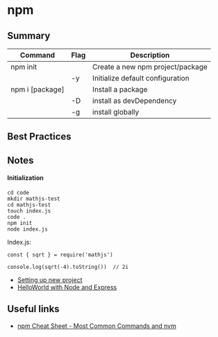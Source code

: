 # npm

## Summary

| Command | Flag | Description |
| --- | --- | ----------- |
| npm init |  | Create a new npm project/package  |
| | -y  | Initialize default configuration |
| npm i [package] |  | Install a package |
| | -D | install as devDependency |
|| -g | install globally|

## Best Practices

## Notes

#### Initialization

```
cd code
mkdir mathjs-test
cd mathjs-test
touch index.js
code .
npm init
node index.js
```

Index.js:
```
const { sqrt } = require('mathjs')

console.log(sqrt(-4).toString())  // 2i
```

- [Setting up new project](https://philna.sh/blog/2019/01/10/how-to-start-a-node-js-project/)
- [HelloWorld with Node and Express](https://medium.com/@adnanrahic/hello-world-app-with-node-js-and-express-c1eb7cfa8a30)


## Useful links

- [npm Cheat Sheet - Most Common Commands and nvm](https://www.freecodecamp.org/news/npm-cheat-sheet-most-common-commands-and-nvm/)

